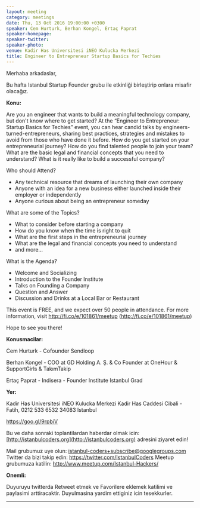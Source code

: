 ```yaml
---
layout: meeting
category: meetings
date: Thu, 13 Oct 2016 19:00:00 +0300
speaker: Cem Hurturk, Berhan Kongel, Ertaç Paprat 
speaker-homepage:
speaker-twitter:
speaker-photo:
venue: Kadir Has Universitesi iNEO Kulucka Merkezi
title: Engineer to Entrepreneur Startup Basics for Techies
---
```

Merhaba arkadaslar,

Bu hafta Istanbul Startup Founder grubu ile etkinliği birleştirip onlara misafir olacağız.	

**Konu:**

Are you an engineer that wants to build a meaningful technology company, but don't know where to get started? At the “Engineer to Entrepreneur: Startup Basics for Techies” event, you can hear candid talks by engineers-turned-entrepreneurs, sharing best practices, strategies and mistakes to avoid from those who have done it before. How do you get started on your entrepreneurial journey? How do you find talented people to join your team? What are the basic legal and financial concepts that you need to understand? What is it really like to build a successful company?

Who should Attend?

- Any technical resource that dreams of launching their own company 
- Anyone with an idea for a new business either launched inside their employer or independently 
- Anyone curious about being an entrepreneur someday

What are some of the Topics?

- What to consider before starting a company 
- How do you know when the time is right to quit 
- What are the first steps in the entrepreneurial journey 
- What are the legal and financial concepts you need to understand 
- and more...

What is the Agenda?

- Welcome and Socializing 
- Introduction to the Founder Institute 
- Talks on Founding a Company 
- Question and Answer 
- Discussion and Drinks at a Local Bar or Restaurant

This event is FREE, and we expect over 50 people in attendance. For more information, visit http://fi.co/e/101861/meetup (http://fi.co/e/101861/meetup)

Hope to see you there!

**Konusmacilar:**

Cem Hurturk - Cofounder Sendloop

Berhan Kongel - COO at GD Holding A. Ş. & Co Founder at OneHour & SupportGirls & TakımTakip

Ertaç Paprat - Indisera - Founder Institute Istanbul Grad

**Yer:**

Kadir Has Universitesi iNEO Kulucka Merkezi
Kadir Has Caddesi Cibali - Fatih, 0212 533 6532
34083
Istanbul

https://goo.gl/9rpbiV

Bu ve daha sonraki toplantilardan haberdar olmak icin: [](http://istanbulcoders.org/)[http://istanbulcoders.org](http://istanbulcoders.org) adresini ziyaret edin!

Mail grubumuz uye olun: <a>istanbul-coders+subscribe@googlegroups.com</a>
Twitter da bizi takip edin: <a>https://twitter.com/IstanbulCoders</a>
Meetup grubumuza katilin: <a>http://www.meetup.com/Istanbul-Hackers/</a>

**Onemli:**

Duyuruyu twitterda Retweet etmek ve Favorilere eklemek katilimi ve paylasimi arttiracaktir. Duyulmasina yardim ettiginiz icin tesekkurler.

----
